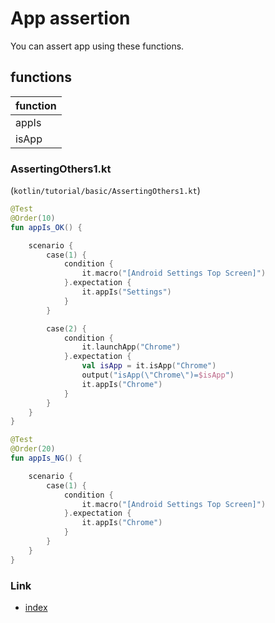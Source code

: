 # App assertion

You can assert app using these functions.

## functions

| function |
|:---------|
| appIs    |
| isApp    |

### AssertingOthers1.kt

(`kotlin/tutorial/basic/AssertingOthers1.kt`)

```kotlin
@Test
@Order(10)
fun appIs_OK() {

    scenario {
        case(1) {
            condition {
                it.macro("[Android Settings Top Screen]")
            }.expectation {
                it.appIs("Settings")
            }
        }

        case(2) {
            condition {
                it.launchApp("Chrome")
            }.expectation {
                val isApp = it.isApp("Chrome")
                output("isApp(\"Chrome\")=$isApp")
                it.appIs("Chrome")
            }
        }
    }
}

@Test
@Order(20)
fun appIs_NG() {

    scenario {
        case(1) {
            condition {
                it.macro("[Android Settings Top Screen]")
            }.expectation {
                it.appIs("Chrome")
            }
        }
    }
}
```

### Link

- [index](../../../index.md)
